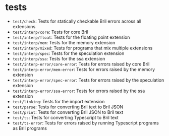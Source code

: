 # tests

- `test/check`: Tests for statically checkable Bril errors across all extensions
- `test/interp/core`: Tests for core Bril
- `test/interp/float`: Tests for the floating point extension
- `test/interp/mem`: Tests for the memory extension
- `test/interp/mixed`: Tests for programs that mix multiple extensions
- `test/interp/spec`: Tests for the speculation extension
- `test/interp/ssa`: Tests for the ssa extension
- `test/interp-error/core-error`: Tests for errors raised by core Bril
- `test/interp-error/mem-error`: Tests for errors raised by the memory extension
- `test/interp-error/spec-error`: Tests for errors raised by the speculation extension
- `test/interp-error/ssa-error`: Tests for errors raised by the ssa extension
- `test/linking`: Tests for the import extension
- `test/parse`: Tests for converting Bril text to Bril JSON
- `test/print`: Tests for converting Bril JSON to Bril text
- `test/ts`: Tests for converting Typescript to Bril text
- `test/ts-error`: Tests for errors raised by running Typescript programs as Bril programs
